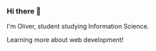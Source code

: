 ### Hi there 👋

I'm Oliver, student studying Information Science.

Learning more about web development!
